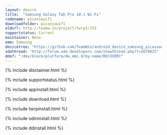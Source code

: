 ```yaml
---
layout: device
title:  "Samsung Galaxy Tab Pro 10.1 Wi-Fi"
codename: picassowifi
downloadfolder: picassowifi
oldurl: http://teamw.in/project/twrp2/253
supportstatus: Current
maintainer: None
oem: Samsung
devicetree: "https://github.com/TeamWin/android_device_samsung_picassowifi"
xdathread: "http://forum.xda-developers.com/showthread.php?t=2679825"
ddof: "/dev/block/platform/dw_mmc.0/by-name/RECOVERY"
---
```


{% include disclaimer.html %}

{% include supportstatus.html %}

{% include appinstall.html %}

{% include download.html %}

{% include twrpinstall.html %}

{% include odininstall.html %}

{% include ddinstall.html %}
